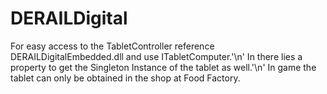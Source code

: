 # DERAILDigital

For easy access to the TabletController reference DERAILDigitalEmbedded.dll and use ITabletComputer.'\n'
In there lies a property to get the Singleton Instance of the tablet as well.'\n'
In game the tablet can only be obtained in the shop at Food Factory. 
